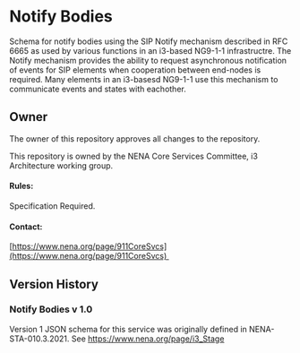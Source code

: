 # Notify Bodies

Schema for notify bodies using the SIP Notify mechanism described in RFC 6665 as used by various functions in an i3-based NG9-1-1 infrastructre. The Notify mechanism provides the ability to request asynchronous notification of events for SIP elements when cooperation between end-nodes is required. Many elements in an i3-basesd NG9-1-1 use this mechanism to communicate events and states with eachother. 

## Owner

The owner of this repository approves all changes to the repository. 

This repository is owned by the NENA Core Services Committee, i3 Architecture working group.

#### Rules:

Specification Required. 

#### Contact:

[https://www.nena.org/page/911CoreSvcs](https://www.nena.org/page/911CoreSvcs) 

## Version History

### Notify Bodies v 1.0

Version 1 JSON schema for this service was originally defined in NENA-STA-010.3.2021. See https://www.nena.org/page/i3_Stage
